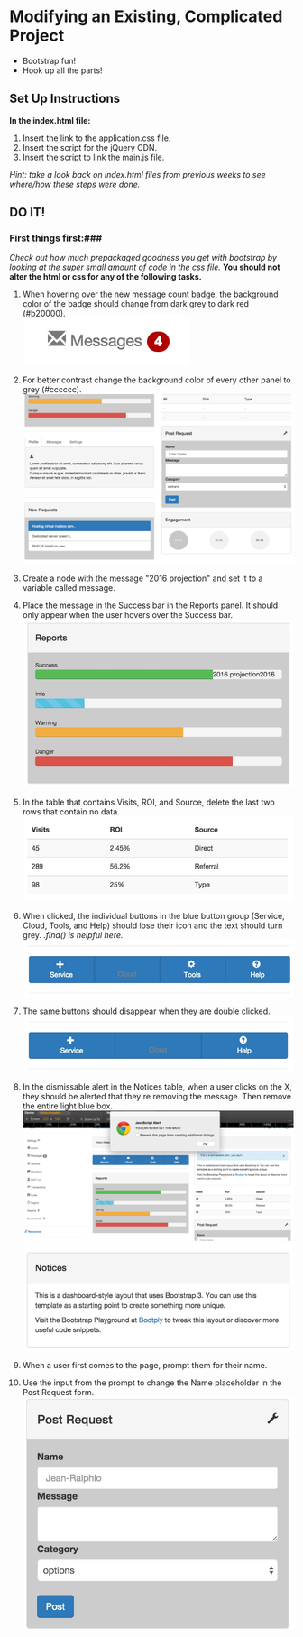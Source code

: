 # Modifying an Existing, Complicated Project
- Bootstrap fun!
- Hook up all the parts!

## Set Up Instructions

**In the index.html file:**<br>
1. Insert the link to the application.css file.<br>
2. Insert the script for the jQuery CDN.<br>
3. Insert the script to link the main.js file.<br>

*Hint: take a look back on index.html files from previous weeks to see where/how these steps were done.*

## DO IT!
### First things first:###
*Check out how much prepackaged goodness you get with bootstrap by looking at the super small amount of code in the css file.*
**You should not alter the html or css for any of the following tasks.**

1. When hovering over the new message count badge, the background color of the badge should change from dark grey to dark red (#b20000).<br>
![Message](images/message.jpg)

2. For better contrast change the background color of every other panel to grey (#cccccc).
![Contrast](images/contrast.jpg)

3. Create a <span> node with the message "2016 projection" and set it to a variable called message.
4. Place the message in the Success bar in the Reports panel. It should only appear when the user hovers over the Success bar.
![Projection](images/projection.jpg)

5. In the table that contains Visits, ROI, and Source, delete the last two rows that contain no data.
![Table Rows](images/tablerows.jpg)

6. When clicked, the individual buttons in the blue button group (Service, Cloud, Tools, and Help) should lose their icon and the text should turn grey. *.find() is helpful here.*
![Button Click](images/buttonclick.jpg)

7. The same buttons should disappear when they are double clicked.
![Button Doubleclick](images/buttondblclick.jpg)

8. In the dismissable alert in the Notices table, when a user clicks on the X, they should be alerted that they're removing the message. Then remove the entire light blue box.
![Alert](images/alert.jpg)
![Notices](images/notices.jpg)

9. When a user first comes to the page, prompt them for their name.

10. Use the input from the prompt to change the Name placeholder in the Post Request form.
![Name Form](images/nameform.jpg)
